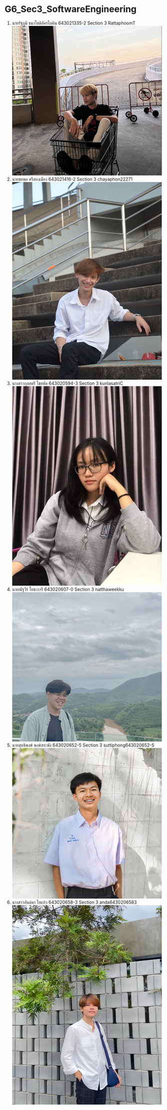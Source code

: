 # G6_Sec3_SoftwareEngineering
1. นายรัฐภูมิ ธนาโชติอัครโภคิน 643021335-2 Section 3 RattaphoomT
  ![รูปภาพของผู้เขียน](/media/Rattaphoom.jpg)
1. นายชยพล ศรีสองเมือง 643021416-2 Section 3 chayaphon22271
 ![รูปภาพของผู้เขียน](/media/Chayaphon.jpg)
1. นางสาวกุลสตรี ไชยหัด 643020594-3 Section 3 kunlasatriC
 ![รูปภาพของผู้เขียน](/media/kunlasatri.jpg)
1. นายณัฐวีร์ โยธะการี 643020607-0 Section 3 natthaweekku
 ![รูปภาพของผู้เขียน](/media/Natthawee.jpg)
1. นายสุทธิพงษ์ พงษ์สระพัง 643020652-5 Section 3 suttiphong643020652-5
 ![รูปภาพของผู้เขียน](/media/sutthiphong.jpg)
1. นางสาวอันด์ดา ใยแก้ว 643020658-3 Section 3 anda6430206583
 ![รูปภาพของผู้เขียน](/media/Anda.jpg)
